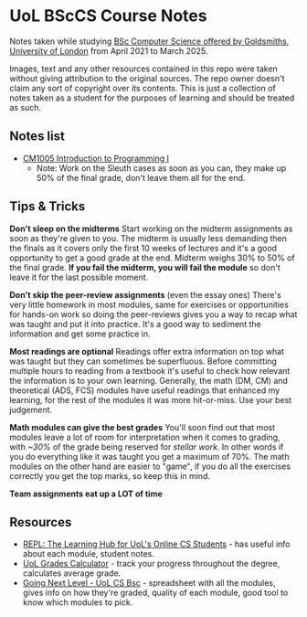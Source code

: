 # UoL BScCS Course Notes
Notes taken while studying [BSc Computer Science offered by Goldsmiths, University of London](https://www.london.ac.uk/study/courses/undergraduate/bsc-computer-science) from April 2021 to March 2025.

Images, text and any other resources contained in this repo were taken without giving attribution to the original sources. The repo owner doesn't claim any sort of copyright over its contents. This is just a collection of notes taken as a student for the purposes of learning and should be treated as such.

## Notes list

- [CM1005 Introduction to Programming I](./Introduction%20to%20Programming%20I/sumary.md)
  - Note: Work on the Sleuth cases as soon as you can, they make up 50% of the final grade, don't leave them all for the end.

## Tips & Tricks

**Don't sleep on the midterms**
Start working on the midterm assignments as soon as they're given to you. The midterm is usually less demanding then the finals as it covers only the first 10 weeks of lectures and it's a good opportunity to get a good grade at the end. Midterm weighs 30% to 50% of the final grade. **If you fail the midterm, you will fail the module** so don't leave it for the last possible moment.

**Don't skip the peer-review assignments** (even the essay ones)
There's very little homework in most modules, same for exercises or opportunities for hands-on work so doing the peer-reviews gives you a way to recap what was taught and put it into practice. It's a good way to sediment the information and get some practice in.

**Most readings are optional**
Readings offer extra information on top what was taught but they can sometimes be superfluous. Before committing multiple hours to reading from a textbook it's useful to check how relevant the information is to your own learning. Generally, the math (DM, CM) and theoretical (ADS, FCS) modules have useful readings that enhanced my learning, for the rest of the modules it was more hit-or-miss. Use your best judgement.

**Math modules can give the best grades**
You'll soon find out that most modules leave a lot of room for interpretation when it comes to grading, with *~30%* of the grade being reserved for *stellar work*. In other words if you do everything like it was taught you get a maximum of 70%. The math modules on the other hand are easier to "game", if you do all the exercises correctly you get the top marks, so keep this in mind.

**Team assignments eat up a LOT of time**



## Resources

- [REPL: The Learning Hub for UoL's Online CS Students](https://world-class.github.io/REPL/) - has useful info about each module, student notes.
- [UoL Grades Calculator](https://uol-grades-calculator.readthedocs.io/en/latest/) - track your progress throughout the degree, calculates average grade.
- [Going Next Level - UoL CS Bsc](https://docs.google.com/spreadsheets/d/1vyRqV4BVxZx9nVJvLJtUYI19aAgChu-4aPunoVS7uAg/edit?usp=sharing) - spreadsheet with all the modules, gives info on how they're graded, quality of each module, good tool to know which modules to pick.